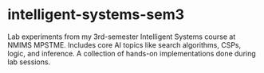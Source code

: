 # intelligent-systems-sem3
Lab experiments from my 3rd-semester Intelligent Systems course at NMIMS MPSTME. Includes core AI topics like search algorithms, CSPs, logic, and inference. A collection of hands-on implementations done during lab sessions.
